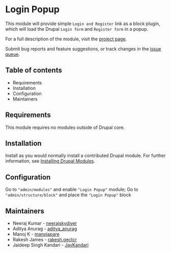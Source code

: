 # Login Popup

This module will provide simple `Login and Register` link as a block plugin,
which will load the Drupal `Login form` and `Register form` in a popup.

For a full description of the module, visit the
[project page](https://www.drupal.org/project/login_popup).

Submit bug reports and feature suggestions, or track changes in the
[issue queue](https://www.drupal.org/project/issues/login_popup).


## Table of contents

- Requirements
- Installation
- Configuration
- Maintainers


## Requirements

This module requires no modules outside of Drupal core.


## Installation

Install as you would normally install a contributed Drupal module. For further
information, see
[Installing Drupal Modules](https://www.drupal.org/docs/extending-drupal/installing-drupal-modules).


## Configuration

Go to `"admin/modules"` and enable `"Login Popup"` module;
Go to `"admin/structure/block"` and place the `"Login Popup"` block


## Maintainers

- Neeraj Kumar - [neerajskydiver](https://www.drupal.org/u/neerajskydiver)
- Aditya Anurag - [aditya_anurag](https://www.drupal.org/u/aditya_anurag)
- Manoj K - [manojapare](https://www.drupal.org/u/manojapare)
- Rakesh James - [rakesh.gectcr](https://www.drupal.org/u/rakeshgectcr)
- Jaideep Singh Kandari - [JayKandari](https://www.drupal.org/u/jaykandari)